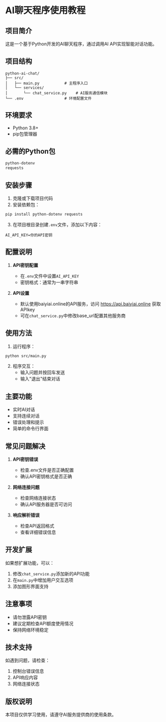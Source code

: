 # AI聊天程序使用教程

## 项目简介
这是一个基于Python开发的AI聊天程序，通过调用AI API实现智能对话功能。

## 项目结构
```
python-ai-chat/
├── src/
│   ├── main.py           # 主程序入口
│   └── services/
│       └── chat_service.py    # AI服务通信模块
└── .env                  # 环境配置文件
```

## 环境要求
- Python 3.8+
- pip包管理器

## 必需的Python包
```bash
python-dotenv
requests
```

## 安装步骤
1. 克隆或下载项目代码
2. 安装依赖包：
```bash
pip install python-dotenv requests
```
3. 在项目根目录创建`.env`文件，添加以下内容：
```
AI_API_KEY=你的API密钥
```

## 配置说明
1. **API密钥配置**
   - 在`.env`文件中设置`AI_API_KEY`
   - 密钥格式：通常为一串字符串

2. **API设置**
   - 默认使用baiyiai.online的API服务，访问 https://api.baiyiai.online 获取APIkey
   - 可在`chat_service.py`中修改base_url配置其他服务商

## 使用方法
1. 运行程序：
```bash
python src/main.py
```

2. 程序交互：
   - 输入问题并按回车发送
   - 输入"退出"结束对话

## 主要功能
- 实时AI对话
- 支持连续对话
- 错误处理和提示
- 简单的命令行界面

## 常见问题解决
1. **API密钥错误**
   - 检查.env文件是否正确配置
   - 确认API密钥格式是否正确

2. **网络连接问题**
   - 检查网络连接状态
   - 确认API服务器是否可访问

3. **响应解析错误**
   - 检查API返回格式
   - 查看详细错误信息

## 开发扩展
如果想扩展功能，可以：
1. 修改`chat_service.py`添加新的API功能
2. 在`main.py`中增加用户交互选项
3. 添加图形界面支持

## 注意事项
- 请勿泄露API密钥
- 建议定期检查API额度使用情况
- 保持网络环境稳定

## 技术支持
如遇到问题，请检查：
1. 控制台错误信息
2. API响应内容
3. 网络连接状态

## 版权说明
本项目仅供学习使用，请遵守AI服务提供商的使用条款。
